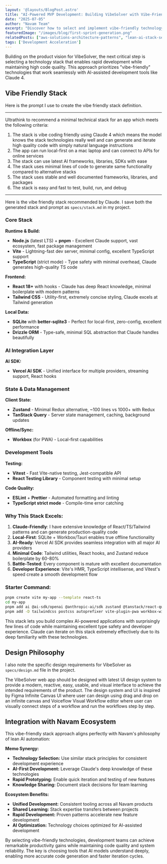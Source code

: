 ```yaml
---
layout: '@layouts/BlogPost.astro'
title: "AI-Powered MVP Development: Building VibeSolver with Vibe-Friendly Technology Stack"
date: "2025-07-05"
author: "Navam Team"
excerpt: "Discover how to select and implement vibe-friendly technology stacks for rapid AI-powered application development with minimal code and maximum productivity."
featuredImage: "/images/blog/first-sprint-generation.png"
relatedPosts: ["aws-solutions-architecture-patterns", "lean-ai-stack-selection", "ai-automation-best-practices"]
tags: ['Development Acceleration']
---
```


Building on the product vision for VibeSolver, the next critical step is selecting a technology stack that enables rapid development while maintaining high code quality. This approach prioritizes "vibe-friendly" technologies that work seamlessly with AI-assisted development tools like Claude 4.

## Vibe Friendly Stack

Here is the prompt I use to create the vibe friendly stack definition.

---

Ultrathink to recommend a minimal technical stack for an app which meets the following criteria:

1. The stack is vibe coding friendly using Claude 4 which means the model knows the stack technologies really well and can generate and iterate high quality code with simply natural language instructions
2. The app can run local-first on a mac laptop and can connect to APIs for online services 
3. The stack can use latest AI frameworks, libraries, SDKs with ease 
4. The stack uses minimal lines of code to generate same functionality compared to alternative stacks 
5. The stack uses stable and well documented frameworks, libraries, and packages 
6. The stack is easy and fast to test, build, run, and debug

---

Here is the vibe friendly stack recommended by Claude. I save both the generated stack and prompt as `specs/stack.md` in my project.

### Core Stack

**Runtime & Build:**
- **Node.js** (latest LTS) + **pnpm** - Excellent Claude support, vast ecosystem, fast package management
- **Vite** - Lightning-fast dev server, minimal config, excellent TypeScript support
- **TypeScript** (strict mode) - Type safety with minimal overhead, Claude generates high-quality TS code

**Frontend:**
- **React 18+** with hooks - Claude has deep React knowledge, minimal boilerplate with modern patterns
- **Tailwind CSS** - Utility-first, extremely concise styling, Claude excels at Tailwind generation

**Local Data:**
- **SQLite** with **better-sqlite3** - Perfect for local-first, zero-config, excellent performance
- **Drizzle ORM** - Type-safe, minimal SQL abstraction that Claude handles beautifully

### AI Integration Layer

**AI SDK:**
- **Vercel AI SDK** - Unified interface for multiple providers, streaming support, React hooks

### State & Data Management

**Client State:**
- **Zustand** - Minimal Redux alternative, ~100 lines vs 1000+ with Redux
- **TanStack Query** - Server state management, caching, background updates

**Offline/Sync:**
- **Workbox** (for PWA) - Local-first capabilities

### Development Tools

**Testing:**
- **Vitest** - Fast Vite-native testing, Jest-compatible API
- **React Testing Library** - Component testing with minimal setup

**Code Quality:**
- **ESLint** + **Prettier** - Automated formatting and linting
- **TypeScript strict mode** - Compile-time error catching

### Why This Stack Excels:

1. **Claude-Friendly**: I have extensive knowledge of React/TS/Tailwind patterns and can generate production-quality code
2. **Local-First**: SQLite + Workbox/Tauri enables true offline functionality
3. **AI-Ready**: Vercel AI SDK provides seamless integration with all major AI providers
4. **Minimal Code**: Tailwind utilities, React hooks, and Zustand reduce boilerplate by 60-80%
5. **Battle-Tested**: Every component is mature with excellent documentation
6. **Developer Experience**: Vite's HMR, TypeScript intellisense, and Vitest's speed create a smooth development flow

### Starter Command:

```bash
pnpm create vite my-app --template react-ts 
cd my-app 
pnpm add ai @ai-sdk/openai @anthropic-ai/sdk zustand @tanstack/react-query better-sqlite3 drizzle-orm 
pnpm add -D tailwindcss postcss autoprefixer vite-plugin-pwa workbox-window npx tailwindcss init -p
```

This stack lets you build complex AI-powered applications with surprisingly few lines of code while maintaining excellent type safety and developer experience. Claude can iterate on this stack extremely effectively due to its deep familiarity with these technologies.

## Design Philosophy

I also note the specific design requirements for VibeSolver as `specs/design.md` file in the project.

The VibeSolver web app should be designed with latest UI design system to provide a modern, reactive, easy, usable, and visual interface to achieve the intended requirements of the product. The design system and UI is inspired by Figma Infinite Canvas UI where user can design using drag and drop on an infinite canvas and Voiceflow Visual Workflow editor where user can visually connect steps of a workflow and run the workflows step by step.

## Integration with Navam Ecosystem

This vibe-friendly stack approach aligns perfectly with Navam's philosophy of lean AI automation:

**Memo Synergy:**
- **Technology Selection:** Use similar stack principles for consistent development experience
- **AI-First Development:** Leverage Claude's deep knowledge of these technologies
- **Rapid Prototyping:** Enable quick iteration and testing of new features
- **Knowledge Sharing:** Document stack decisions for team learning

**Ecosystem Benefits:**
- **Unified Development:** Consistent tooling across all Navam products
- **Shared Learning:** Stack expertise transfers between projects
- **Rapid Development:** Proven patterns accelerate new feature development
- **AI Optimization:** Technology choices optimized for AI-assisted development

By selecting vibe-friendly technologies, development teams can achieve remarkable productivity gains while maintaining code quality and system reliability. The key is choosing tools that AI models understand deeply, enabling more accurate code generation and faster iteration cycles.